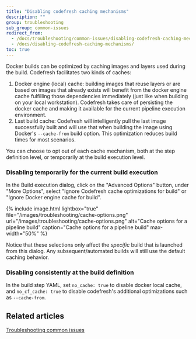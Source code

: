```yaml
---
title: "Disabling codefresh caching mechanisms"
description: ""
group: troubleshooting
sub_group: common-issues
redirect_from:
  - /docs/troubleshooting/common-issues/disabling-codefresh-caching-mechanisms/
  - /docs/disabling-codefresh-caching-mechanisms/
toc: true
---
```


Docker builds can be optimized by caching images and layers used during the build. Codefresh facilitates two kinds of caches:

1. Docker engine (local) cache: building images that reuse layers or are based on images that already exists will benefit from the docker engine cache fulfilling those dependencies immediately (just like when building on your local workstation). Codefresh takes care of persisting the docker cache and making it available for the current pipeline execution environment.
2. Last build cache: Codefresh will intelligently pull the last image successfully built and will use that when building the image using Docker's `--cache-from` build option. This optimization reduces build times for most scenarios.

You can choose to opt out of each cache mechanism, both at the step definition level, or temporarily at the build execution level.

### Disabling temporarily for the current build execution

In the Build execution dialog, click on the "Advanced Options" button, under "More Options", select "Ignore Codefresh cache optimizations for build" or "Ignore Docker engine cache for build".


{% include 
image.html 
lightbox="true" 
file="/images/troubleshooting/cache-options.png" 
url="/images/troubleshooting/cache-options.png"
alt="Cache options for a pipeline build" 
caption="Cache options for a pipeline build"
max-width="50%"
%}

Notice that these selections only affect the *specific* build that is launched from this dialog.
Any subsequent/automated builds will still use the default caching behavior.

### Disabling consistently at the build definition

In the build step YAML, set `no_cache: true` to disable docker local cache, and `no_cf_cache: true` to disable codefresh's additional optimizations such as `--cache-from`.

## Related articles
[Troubleshooting common issues]({{site.baseurl}}/docs/troubleshooting/common-issues)